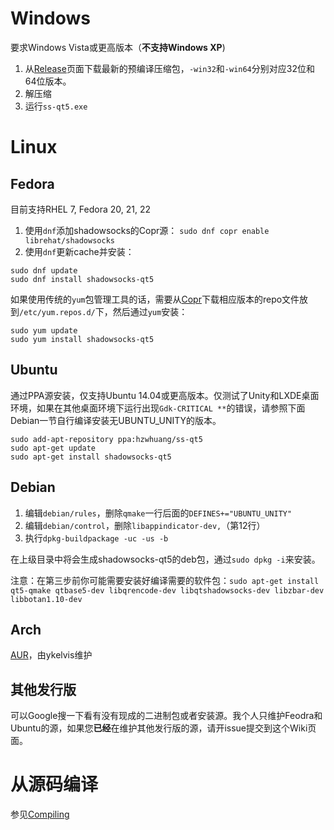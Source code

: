 # Windows

要求Windows Vista或更高版本（**不支持Windows XP**)

1. 从[Release](https://github.com/librehat/shadowsocks-qt5/releases)页面下载最新的预编译压缩包，`-win32`和`-win64`分别对应32位和64位版本。
2. 解压缩
3. 运行`ss-qt5.exe`

# Linux

## Fedora
目前支持RHEL 7, Fedora 20, 21, 22

1. 使用`dnf`添加shadowsocks的Copr源： `sudo dnf copr enable librehat/shadowsocks`
2. 使用`dnf`更新cache并安装：
```
sudo dnf update
sudo dnf install shadowsocks-qt5
```

如果使用传统的`yum`包管理工具的话，需要从[Copr](https://copr.fedoraproject.org/coprs/librehat/shadowsocks/)下载相应版本的repo文件放到`/etc/yum.repos.d/`下，然后通过`yum`安装：
```
sudo yum update
sudo yum install shadowsocks-qt5
```

## Ubuntu

通过PPA源安装，仅支持Ubuntu 14.04或更高版本。仅测试了Unity和LXDE桌面环境，如果在其他桌面环境下运行出现`Gdk-CRITICAL **`的错误，请参照下面Debian一节自行编译安装无UBUNTU_UNITY的版本。

```
sudo add-apt-repository ppa:hzwhuang/ss-qt5
sudo apt-get update
sudo apt-get install shadowsocks-qt5
```

## Debian

1. 编辑`debian/rules`，删除`qmake`一行后面的`DEFINES+="UBUNTU_UNITY"`
1. 编辑`debian/control`，删除`libappindicator-dev,`（第12行）
1. 执行`dpkg-buildpackage -uc -us -b`

在上级目录中将会生成shadowsocks-qt5的deb包，通过`sudo dpkg -i`来安装。

注意：在第三步前你可能需要安装好编译需要的软件包：`sudo apt-get install qt5-qmake qtbase5-dev libqrencode-dev libqtshadowsocks-dev libzbar-dev libbotan1.10-dev`

## Arch

[AUR](https://aur.archlinux.org/packages/shadowsocks-qt5/)，由ykelvis维护

## 其他发行版

可以Google搜一下看有没有现成的二进制包或者安装源。我个人只维护Feodra和Ubuntu的源，如果您**已经**在维护其他发行版的源，请开issue提交到这个Wiki页面。

# 从源码编译

参见[Compiling](https://github.com/librehat/shadowsocks-qt5/wiki/Compiling)